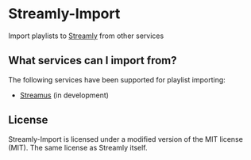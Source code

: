 # Streamly-Import
Import playlists to [Streamly](https://github.com/LNFWebsite/Streamly) from other services

## What services can I import from?

The following services have been supported for playlist importing:

- [Streamus](https://streamus.com/) (in development)

## License

Streamly-Import is licensed under a modified version of the MIT license (MIT). The same license as Streamly itself.
